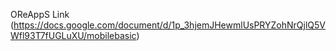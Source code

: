 OReAppS Link
(https://docs.google.com/document/d/1p_3hjemJHewmlUsPRYZohNrQjlQ5VWfl93T7fUGLuXU/mobilebasic)
